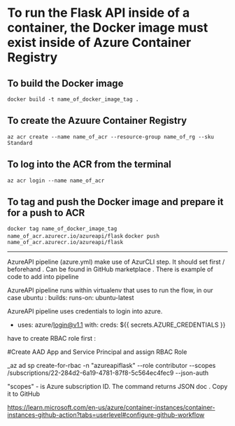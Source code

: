 # To run the Flask API inside of a container, the Docker image must exist inside of Azure Container Registry

## To build the Docker image
`docker build -t name_of_docker_image_tag .`

## To create the Azuure Container Registry

`az acr create --name name_of_acr --resource-group name_of_rg --sku Standard`

## To log into the ACR from the terminal

`az acr login --name name_of_acr`

## To tag and push the Docker image and prepare it for a push to ACR

`docker tag name_of_docker_image_tag name_of_acr.azurecr.io/azureapi/flask`
`docker push name_of_acr.azurecr.io/azureapi/flask`

----------

AzureAPI pipeline (azure.yml) make use of AzurCLI step. It should  set first / beforehand . Can be found in GitHub marketplace . There is example of code to add into pipeline

AzureAPI pipeline  runs within virtualenv that uses to run the flow, in our case ubuntu :
builds: 
  runs-on: ubuntu-latest

  
AzureAPI pipeline uses credentials to login into azure. 

   - uses: azure/login@v1.1
      with:
        creds: ${{ secrets.AZURE_CREDENTIALS }} 

have to create RBAC role first :

#Create AAD App and Service Principal and assign RBAC Role

_az ad sp create-for-rbac -n "azureapiflask" --role contributor --scopes /subscriptions/22-284d2-6a19-4781-87f8-5c564ec4fec9 --json-auth

"scopes" - is Azure subscription ID. The command returns JSON doc . Copy it to GitHub 

https://learn.microsoft.com/en-us/azure/container-instances/container-instances-github-action?tabs=userlevel#configure-github-workflow 




   
